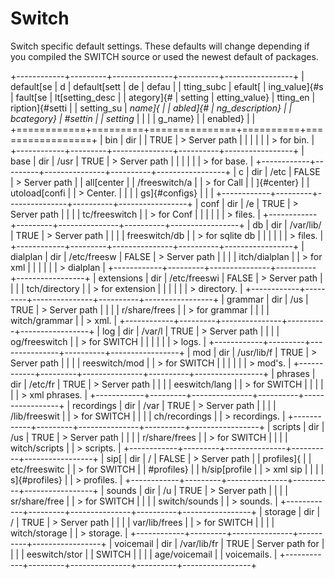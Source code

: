 # Switch

Switch specific default settings. These defaults will change depending
if you compiled the SWITCH source or used the newest default of
packages.

+------------+---------+---------------+----------+-----------------+
| default[se | d       | default[sett  | de       | defau           |
| tting_subc | efault[ | ing_value]{#s | fault[se | lt[setting_desc |
| ategory]{# | setting | etting_value} | tting_en | ription]{#setti |
| setting_su | _name]{ |               | abled]{# | ng_description} |
| bcategory} | #settin |               | setting_ |                 |
|            | g_name} |               | enabled} |                 |
+============+=========+===============+==========+=================+
| bin        | dir     |               | TRUE     | > Server path   |
|            |         |               |          | > for bin.      |
+------------+---------+---------------+----------+-----------------+
| base       | dir     | /usr          | TRUE     | > Server path   |
|            |         |               |          | > for base.     |
+------------+---------+---------------+----------+-----------------+
| c          | dir     | /etc          | FALSE    | > Server path   |
| all[center |         | /freeswitch/a |          | > for Call      |
| ]{#center} |         | utoload[confi |          | > Center.       |
|            |         | gs]{#configs} |          |                 |
+------------+---------+---------------+----------+-----------------+
| conf       | dir     | /e            | TRUE     | > Server path   |
|            |         | tc/freeswitch |          | > for Conf      |
|            |         |               |          | > files.        |
+------------+---------+---------------+----------+-----------------+
| db         | dir     | /var/lib/     | TRUE     | > Server path   |
|            |         | freeswitch/db |          | > for sqlite db |
|            |         |               |          | > files.        |
+------------+---------+---------------+----------+-----------------+
| dialplan   | dir     | /etc/freesw   | FALSE    | > Server path   |
|            |         | itch/dialplan |          | > for xml       |
|            |         |               |          | > dialplan      |
+------------+---------+---------------+----------+-----------------+
| extensions | dir     | /etc/freeswi  | FALSE    | > Server path   |
|            |         | tch/directory |          | > for extension |
|            |         |               |          | > directory.    |
+------------+---------+---------------+----------+-----------------+
| grammar    | dir     | /us           | TRUE     | > Server path   |
|            |         | r/share/frees |          | > for grammar   |
|            |         | witch/grammar |          | > xml.          |
+------------+---------+---------------+----------+-----------------+
| log        | dir     | /var/l        | TRUE     | > Server path   |
|            |         | og/freeswitch |          | > for SWITCH    |
|            |         |               |          | > logs.         |
+------------+---------+---------------+----------+-----------------+
| mod        | dir     | /usr/lib/f    | TRUE     | > Server path   |
|            |         | reeswitch/mod |          | > for SWITCH    |
|            |         |               |          | > mod\'s.       |
+------------+---------+---------------+----------+-----------------+
| phrases    | dir     | /etc/fr       | TRUE     | > Server path   |
|            |         | eeswitch/lang |          | > for SWITCH    |
|            |         |               |          | > xml phrases.  |
+------------+---------+---------------+----------+-----------------+
| recordings | dir     | /var          | TRUE     | > Server path   |
|            |         | /lib/freeswit |          | > for SWITCH    |
|            |         | ch/recordings |          | > recordings.   |
+------------+---------+---------------+----------+-----------------+
| scripts    | dir     | /us           | TRUE     | > Server path   |
|            |         | r/share/frees |          | > for SWITCH    |
|            |         | witch/scripts |          | > scripts.      |
+------------+---------+---------------+----------+-----------------+
| sip[       | dir     | /             | FALSE    | > Server path   |
| profiles]{ |         | etc/freeswitc |          | > for SWITCH    |
| #profiles} |         | h/sip[profile |          | > xml sip       |
|            |         | s]{#profiles} |          | > profiles.     |
+------------+---------+---------------+----------+-----------------+
| sounds     | dir     | /u            | TRUE     | > Server path   |
|            |         | sr/share/free |          | > for SWITCH    |
|            |         | switch/sounds |          | > sounds.       |
+------------+---------+---------------+----------+-----------------+
| storage    | dir     | /             | TRUE     | > Server path   |
|            |         | var/lib/frees |          | > for SWITCH    |
|            |         | witch/storage |          | > storage.      |
+------------+---------+---------------+----------+-----------------+
| voicemail  | dir     | /var/lib/fr   | TRUE     | Server path for |
|            |         | eeswitch/stor |          | SWITCH          |
|            |         | age/voicemail |          | voicemails.     |
+------------+---------+---------------+----------+-----------------+
